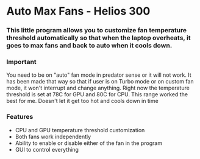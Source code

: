 # Auto Max Fans - Helios 300
### This little program allows you to customize fan temperature threshold automatically so that when the laptop overheats, it goes to max fans and back to auto when it cools down. 

### Important
You need to be on "auto" fan mode in predator sense or it will not work. It has been made that way so that if user is on Turbo mode or on custom fan mode, it won't interrupt and change anything. Right now the temperature threshold is set at 78C for GPU and 80C for CPU.  This range worked the best for me. Doesn't let it get too hot and cools down in time

### Features
- CPU and GPU temperature threshold customization
- Both fans work independently
- Ability to enable or disable either of the fan in the program
- GUI to control everything

